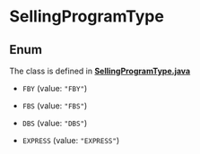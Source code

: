 

# SellingProgramType

## Enum

The class is defined in **[SellingProgramType.java](../../src/main/java/org/openapitools/model/SellingProgramType.java)**


* `FBY` (value: `"FBY"`)

* `FBS` (value: `"FBS"`)

* `DBS` (value: `"DBS"`)

* `EXPRESS` (value: `"EXPRESS"`)



